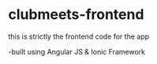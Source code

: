# clubmeets-frontend
this is strictly the frontend code for the app

-built using Angular JS & Ionic Framework
